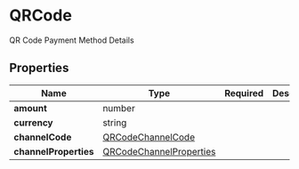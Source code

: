 # QRCode

QR Code Payment Method Details

## Properties

| Name | Type | Required | Description |
| ------------ | ------------- | ------------- | ------------- |
| **amount** | number |  |  |
**currency** | string |  |  |
**channelCode** | [QRCodeChannelCode](QRCodeChannelCode.md) |  |  |
**channelProperties** | [QRCodeChannelProperties](QRCodeChannelProperties.md) |  |  |


